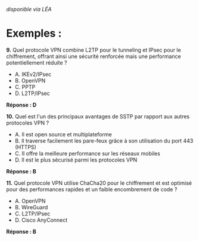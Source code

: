 *disponible via LÉA*


# **Exemples :**

**9.** Quel protocole VPN combine L2TP pour le tunneling et IPsec pour le chiffrement, offrant ainsi une sécurité renforcée mais une performance potentiellement réduite ?
   - A. IKEv2/IPsec
   - B. OpenVPN
   - C. PPTP
   - D. L2TP/IPsec

   **Réponse : D**

**10.** Quel est l'un des principaux avantages de SSTP par rapport aux autres protocoles VPN ?
   - A. Il est open source et multiplateforme
   - B. Il traverse facilement les pare-feux grâce à son utilisation du port 443 (HTTPS)
   - C. Il offre la meilleure performance sur les réseaux mobiles
   - D. Il est le plus sécurisé parmi les protocoles VPN

   **Réponse : B**

**11.** Quel protocole VPN utilise ChaCha20 pour le chiffrement et est optimisé pour des performances rapides et un faible encombrement de code ?
   - A. OpenVPN
   - B. WireGuard
   - C. L2TP/IPsec
   - D. Cisco AnyConnect

   **Réponse : B**

